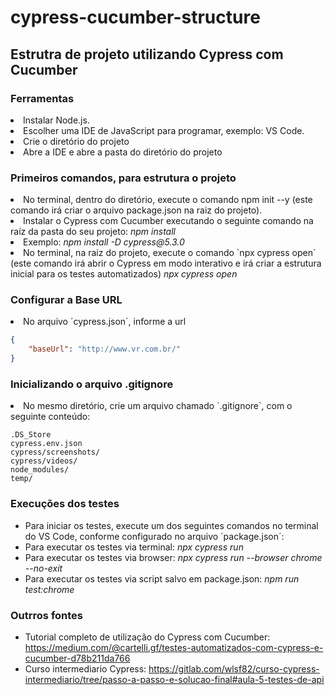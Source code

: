 # cypress-cucumber-structure

## Estrutra de projeto utilizando Cypress com Cucumber

### Ferramentas

<li>Instalar Node.js.</li>
<li>Escolher uma IDE de JavaScript para programar, exemplo: VS Code.</li>
<li>Crie o diretório do projeto</li>
<li>Abre a IDE e abre a pasta do diretório do projeto</li>


  
### Primeiros comandos, para estrutura o projeto

<li>No terminal, dentro do diretório, execute o comando npm init --y (este comando irá criar o arquivo package.json na raiz do projeto).</li>
<li>Instalar o Cypress com Cucumber executando o seguinte comando na raíz da pasta do seu projeto: <i>npm install</i></li>
        <li>Exemplo: <i>npm install -D cypress@5.3.0</i></li>
<li>No terminal, na raiz do projeto, execute o comando `npx cypress open` (este comando irá abrir o Cypress em modo interativo e irá criar a estrutura inicial para os testes automatizados) <i>npx cypress open</i></li>

  
  
### Configurar a Base URL

<li>No arquivo ´cypress.json´, informe a url</i></li>

```json
{
    "baseUrl": "http://www.vr.com.br/"
}
```

### Inicializando o arquivo .gitignore</b>

<li>No mesmo diretório, crie um arquivo chamado `.gitignore`, com o seguinte conteúdo:</li>

```.gitignore
.DS_Store
cypress.env.json
cypress/screenshots/
cypress/videos/
node_modules/
temp/
```

### Execuções dos testes

- Para iniciar os testes, execute um dos seguintes comandos no terminal do VS Code, conforme configurado no arquivo ´package.json´:
- Para executar os testes via terminal: <i>npx cypress run</i>
- Para executar os testes via browser: <i>npx cypress run --browser chrome --no-exit</i>
- Para executar os testes via script salvo em package.json: <i>npm run test:chrome</i>   


### Outrros fontes
- Tutorial completo de utilização do Cypress com Cucumber: https://medium.com/@cartelli.gf/testes-automatizados-com-cypress-e-cucumber-d78b211da766
- Curso intermediario Cypress: https://gitlab.com/wlsf82/curso-cypress-intermediario/tree/passo-a-passo-e-solucao-final#aula-5-testes-de-api

